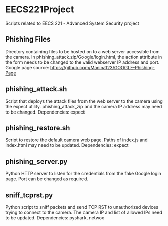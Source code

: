 # EECS221Project
Scripts related to EECS 221 - Advanced System Security project

## Phishing Files
Directory containing files to be hosted on to a web server accessible from the camera. In phishing_attack.zip/Google/login.html, the action attribute in the form needs to be changed to the valid webserver IP address and port.
Google page source: https://github.com/Manina123/GOOGLE-Phishing-Page

## phishing_attack.sh
Script that deploys the attack files from the web server to the camera using the expect utility. phishing_attack_zip and the camera IP address may need to be changed.
Dependencies: expect

## phishing_restore.sh
Script to restore the default camera web page. Paths of index.js and index.html may need to be updated.
Dependencies: expect

## phishing_server.py
Python HTTP server to listen for the credentials from the fake Google login page. Port can be changed as required.

## sniff_tcprst.py
Python script to sniff packets and send TCP RST to unauthorized devices trying to connect to the camera. The camera IP and list of allowed IPs need to be updated.
Dependencies: pyshark, netwox